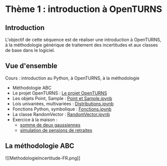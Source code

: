 # Thème 1 : introduction à OpenTURNS
## Introduction

L'objectif de cette séquence est de réaliser une introduction à OpenTURNS, à la méthodologie générique de traitement des incertitudes et aux classes de base dans le logiciel.

## Vue d'ensemble
Cours : introduction au Python, à OpenTURNS, à la méthodologie
* Méthodologie ABC
* Le projet OpenTURNS : [Le projet OpenTURNS](https://github.com/mbaudin47/otsupgalilee-eleve/blob/Seance1/1-Intro-OT/Le-projet-OpenTURNS.md)
* Les objets Point, Sample : [Point et Sample.ipynb](https://github.com/mbaudin47/otsupgalilee-eleve/blob/Seance1/1-Intro-OT/Point-et-Sample.ipynb)
* Lois univariées, multivariées : [Distributions.ipynb](https://github.com/mbaudin47/otsupgalilee-eleve/blob/Seance1/1-Intro-OT/Distributions.ipynb)
* Fonctions Python, symbolique : [Fonctions.ipynb](https://github.com/mbaudin47/otsupgalilee-eleve/blob/Seance1/1-Intro-OT/Fonctions.ipynb)
* La classe RandomVector : [RandomVector.ipynb](https://github.com/mbaudin47/otsupgalilee-eleve/blob/Seance1/1-Intro-OT/RandomVector.ipynb)
* Exercice à la maison : 
	* [somme de deux gaussiennes](https://github.com/mbaudin47/otsupgalilee-eleve/blob/Seance1/1-Intro-OT/Exercice-Somme-de-deux-gaussiennes.ipynb)
	* [simulation de pensions de retraites](https://github.com/mbaudin47/otsupgalilee-eleve/blob/Seance1/1-Intro-OT/Exercice-montant-pensions-retraites.ipynb)

## La méthodologie ABC
![[MethodologieIncertitude-FR.png]]
